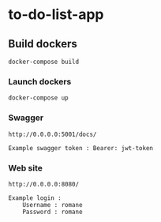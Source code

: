 # to-do-list-app

##  Build dockers
```
docker-compose build
```

### Launch dockers
```
docker-compose up
```

### Swagger
```
http://0.0.0.0:5001/docs/

Example swagger token : Bearer: jwt-token
```

### Web site
```
http://0.0.0.0:8080/

Example login : 
    Username : romane
    Password : romane 
```